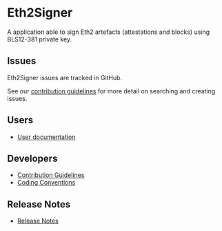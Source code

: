 # Eth2Signer

A application able to sign Eth2 artefacts (attestations and blocks) using BLS12-381 private key.

## Issues

Eth2Signer issues are tracked in GitHub.

See our [contribution guidelines](CONTRIBUTING.md) for more detail on searching and creating issues.

## Users
* [User documentation](https://docs.eth2signer.pegasys.tech/)

## Developers
* [Contribution Guidelines](CONTRIBUTING.md)
* [Coding Conventions](CODING-CONVENTIONS.md)

## Release Notes
* [Release Notes](CHANGELOG.md)

[Gitter]: https://gitter.im/PegaSysEng/Eth2Signer

